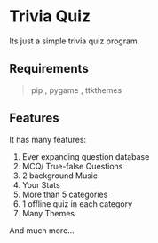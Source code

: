 # Trivia Quiz
Its just a simple trivia quiz program.

## Requirements
>pip , 
>pygame ,
>ttkthemes

## Features
It has many features:
1) Ever expanding question database
2) MCQ/ True-false Questions
3) 2 background Music
4) Your Stats
5) More than 5 categories
6) 1 offline quiz in each category
7) Many Themes 

And much more...

